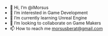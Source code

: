 - 👋 Hi, I’m @iMorsus
- 👀 I’m interested in Game Development
- 🌱 I’m currently learning Unreal Engine
- 💞️ I’m looking to collaborate on Game Makers
- 📫 How to reach me morsusberat@gmail.com

<!---
iMorsus/iMorsus is a ✨ special ✨ repository because its `README.md` (this file) appears on your GitHub profile.
You can click the Preview link to take a look at your changes.
--->

